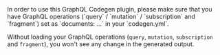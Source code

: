 <MDXWarning title="Usage Requirements">
In order to use this GraphQL Codegen plugin, please make sure that you have GraphQL operations (`query` / `mutation` / `subscription` and `fragment`) set as `documents: ...` in your `codegen.yml`.

Without loading your GraphQL operations (`query`, `mutation`, `subscription` and `fragment`), you won't see any change in the generated output.
</MDXWarning>
